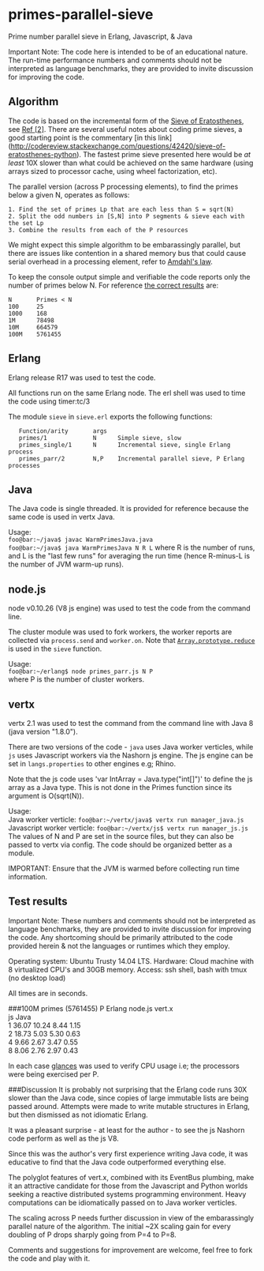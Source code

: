 primes-parallel-sieve
====================

Prime number parallel sieve in Erlang, Javascript, &amp; Java

Important Note: The code here is intended to be of an educational nature. The run-time performance numbers and comments should not be interpreted as language benchmarks, they are provided to invite discussion for improving the code.


Algorithm
---------
The code is based on the incremental form of the [Sieve of Eratosthenes](http://en.wikipedia.org/wiki/Sieve_of_eratosthenes), see [Ref [2]](http://en.wikipedia.org/wiki/Sieve_of_eratosthenes#cite_note-ONeill-2). There are several useful notes about coding prime sieves, a good starting point is the commentary [in this link] (http://codereview.stackexchange.com/questions/42420/sieve-of-eratosthenes-python). The fastest prime sieve presented here would be *at least* 10X slower than what could be achieved on the same hardware (using arrays sized to processor cache, using wheel factorization, etc).

The parallel version (across P processing elements), to find the primes below a given N, operates as follows:

    1. Find the set of primes Lp that are each less than S = sqrt(N)
    2. Split the odd numbers in [S,N] into P segments & sieve each with the set Lp
    3. Combine the results from each of the P resources

We might expect this simple algorithm to be embarassingly parallel, but there are issues like contention in a shared memory bus that could cause serial overhead in a processing element, refer to [Amdahl's law](http://en.wikipedia.org/wiki/Amdahl%27s_law).

To keep the console output simple and verifiable the code reports only the number of primes below N. For reference [the correct results](http://primes.utm.edu/howmany.shtml) are:

    N       Primes < N
    100     25
    1000    168
    1M      78498
    10M     664579
    100M    5761455


Erlang
------
Erlang release R17 was used to test the code.

All functions run on the same Erlang node. The erl shell was used to time the code using timer:tc/3

The module `sieve` in `sieve.erl` exports the following functions:

       Function/arity  	    args
       primes/1		    	N	   Simple sieve, slow
       primes_single/1      N	   Incremental sieve, single Erlang process
       primes_parr/2        N,P	   Incremental parallel sieve, P Erlang processes


Java
----
The Java code is single threaded. It is provided for reference because the same code is used in vertx Java.

Usage:  
`foo@bar:~/java$ javac WarmPrimesJava.java`  
`foo@bar:~/java$ java WarmPrimesJava N R L`
where R is the number of runs, and L is the "last few runs" for averaging the run time (hence R-minus-L is the number of JVM warm-up runs).


node.js
-------
node v0.10.26 (V8 js engine) was used to test the code from the command line.

The cluster module was used to fork workers, the worker reports are collected via `process.send` and `worker.on`. Note that [`Array.prototype.reduce`](https://developer.mozilla.org/en-US/docs/Web/JavaScript/Reference/Global_Objects/Array/Reduce) is used in the `sieve` function.

Usage:  
`foo@bar:~/erlang$ node primes_parr.js N P`  
where P is the number of cluster workers.


vertx
-----
vertx 2.1 was used to test the command from the command line with Java 8 (java version "1.8.0").

There are two versions of the code - `java` uses Java worker verticles, while `js` uses Javascript workers via the Nashorn js engine. The js engine can be set in `langs.properties` to other engines e.g; Rhino.

Note that the js code uses 'var IntArray = Java.type("int[]")' to define the js array as a Java type. This is not done in the Primes function since its argument is O(sqrt(N)).

Usage:  
Java worker verticle:		`foo@bar:~/vertx/java$ vertx run manager_java.js`  
Javascript worker verticle:	`foo@bar:~/vertx/js$ vertx run manager_js.js`  
The values of N and P are set in the source files, but they can also be passed to vertx via config. The code should be organized better as a module.

IMPORTANT: Ensure that the JVM is warmed before collecting run time information.


Test results
------------
Important Note: These numbers and comments should not be interpreted as language benchmarks, they are provided to invite discussion for improving the code. Any shortcoming should be primarily attributed to the code provided herein & not the languages or runtimes which they employ.

Operating system: Ubuntu Trusty 14.04 LTS.
Hardware: Cloud machine with 8 virtualized CPU's and 30GB memory.
Access: ssh shell, bash with tmux (no desktop load)

All times are in seconds.   

###100M primes (5761455)
P		Erlang		node.js				 vert.x   
									js			Java   
1		36.07		10.24			8.44		1.15   
2		18.73		 5.03			5.30		0.63   
4		 9.66		 2.67			3.47		0.55   
8		 8.06		 2.76			2.97		0.43   

In each case [glances](http://nicolargo.github.io/glances/) was used to verify CPU usage i.e; the processors were being exercised per P.

###Discussion
It is probably not surprising that the Erlang code runs 30X slower than the Java code, since copies of large immutable lists are being passed around. Attempts were made to write mutable structures in Erlang, but then dismissed as not idiomatic Erlang. 

It was a pleasant surprise - at least for the author - to see the js Nashorn code perform as well as the js V8.

Since this was the author's very first experience writing Java code, it was educative to find that the Java code outperformed everything else.

The polyglot features of vert.x, combined with its EventBus plumbing, make it an attractive candidate for those from the Javascript and Python worlds seeking a reactive distributed systems programming environment. Heavy computations can be idiomatically passed on to Java worker verticles.

The scaling across P needs further discussion in view of the embarassingly parallel nature of the algorithm. The initial ~2X scaling gain for every doubling of P drops sharply going from P=4 to P=8.

Comments and suggestions for improvement are welcome, feel free to fork the code and play with it.












